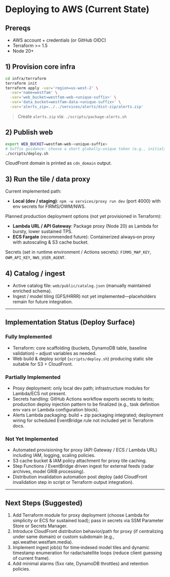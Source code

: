 # Deploying to AWS (Current State)

## Prereqs
- AWS account + credentials (or GitHub OIDC)
- Terraform >= 1.5
- Node 20+

## 1) Provision core infra
```bash
cd infra/terraform
terraform init
terraform apply -var='region=us-west-2' \
  -var='name=westfam' \
  -var='web_bucket=westfam-web-<unique-suffix>' \
  -var='data_bucket=westfam-data-<unique-suffix>' \
  -var='alerts_zip=../../services/alerts/dist-zip/alerts.zip'
```
> Create `alerts.zip` via: `./scripts/package-alerts.sh`

## 2) Publish web
```bash
export WEB_BUCKET=westfam-web-<unique-suffix>
# Suffix guidance: choose a short globally-unique token (e.g., initials + date) to avoid S3 name collisions.
./scripts/deploy.sh
```
CloudFront domain is printed as `cdn_domain` output.

## 3) Run the tile / data proxy
Current implemented path:
* **Local (dev / staging)**: `npm -w services/proxy run dev` (port 4000) with env secrets for FIRMS/OWM/NWS.

Planned production deployment options (not yet provisioned in Terraform):
* **Lambda URL / API Gateway**: Package proxy (Node 20) as Lambda for bursty, lower sustained TPS.
* **ECS Fargate** (recommended future): Containerized always‑on proxy with autoscaling & S3 cache bucket.

Secrets (set in runtime environment / Actions secrets): `FIRMS_MAP_KEY`, `OWM_API_KEY`, `NWS_USER_AGENT`.

## 4) Catalog / ingest
* Active catalog file: `web/public/catalog.json` (manually maintained enriched schema).
* Ingest / model tiling (GFS/HRRR) not yet implemented—placeholders remain for future integration.

---

## Implementation Status (Deploy Surface)

### Fully Implemented
* Terraform: core scaffolding (buckets, DynamoDB table, baseline validation) – adjust variables as needed.
* Web build & deploy script (`scripts/deploy.sh`) producing static site suitable for S3 + CloudFront.

### Partially Implemented
* Proxy deployment: only local dev path; infrastructure modules for Lambda/ECS not present.
* Secrets handling: GitHub Actions workflow exports secrets to tests; production deploy injection pattern to be finalized (e.g., task definition env vars or Lambda configuration block).
* Alerts Lambda packaging: build + zip packaging integrated; deployment wiring for scheduled EventBridge rule not included yet in Terraform docs.

### Not Yet Implemented
* Automated provisioning for proxy (API Gateway / ECS / Lambda URL) including IAM, logging, scaling policies.
* S3 cache bucket & IAM policy attachment for proxy tile caching.
* Step Functions / EventBridge driven ingest for external feeds (radar archives, model GRIB processing).
* Distribution invalidation automation post deploy (add CloudFront invalidation step in script or Terraform output integration).

---

## Next Steps (Suggested)
1. Add Terraform module for proxy deployment (choose Lambda for simplicity or ECS for sustained load); pass in secrets via SSM Parameter Store or Secrets Manager.
2. Introduce CloudFront distribution behavior/path for proxy (if centralizing under same domain) or custom subdomain (e.g., api.weather.westfam.media).
3. Implement ingest job(s) for time‑indexed model tiles and dynamic timestamp enumeration for radar/satellite loops (reduce client guessing of current frame).
4. Add minimal alarms (5xx rate, DynamoDB throttles) and retention policies.

